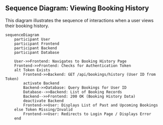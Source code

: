 ## Sequence Diagram: Viewing Booking History

This diagram illustrates the sequence of interactions when a user views their booking history.

```mermaid
sequenceDiagram
    participant User
    participant Frontend
    participant Backend
    participant Database

    User->>Frontend: Navigates to Booking History Page
    Frontend->>Frontend: Checks for Authentication Token
    alt Token Exists
        Frontend->>Backend: GET /api/bookings/history (User ID from Token)
        activate Backend
        Backend->>Database: Query Bookings for User ID
        Database-->>Backend: List of Booking Records
        Backend-->>Frontend: 200 OK (Booking History Data)
        deactivate Backend
        Frontend->>User: Displays List of Past and Upcoming Bookings
    else Token Missing/Invalid
        Frontend->>User: Redirects to Login Page / Displays Error
    end
```

